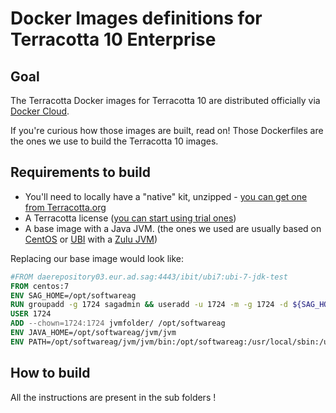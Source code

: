 # Docker Images definitions for Terracotta 10 Enterprise

## Goal

The Terracotta Docker images for Terracotta 10 are distributed officially via [Docker Cloud](https://hub.docker.com/_/softwareag-terracottadb).

If you're curious how those images are built, read on! Those Dockerfiles are the ones we use to build the Terracotta 10 images.

## Requirements to build

* You'll need to locally have a "native" kit, unzipped - [you can get one from Terracotta.org](http://www.terracotta.org/downloads/)
* A Terracotta license  ([you can start using trial ones](https://www.terracotta.org/retriever.php?n=TerracottaDB101linux.xml ))
* A base image with a Java JVM. (the ones we used are usually based on [CentOS](https://hub.docker.com/_/centos) or [UBI](https://www.redhat.com/en/blog/introducing-red-hat-universal-base-image) with a [Zulu JVM](https://www.azul.com/downloads/zulu-community/))

Replacing our base image would look like:

```dockerfile
#FROM daerepository03.eur.ad.sag:4443/ibit/ubi7:ubi-7-jdk-test
FROM centos:7
ENV SAG_HOME=/opt/softwareag     
RUN groupadd -g 1724 sagadmin && useradd -u 1724 -m -g 1724 -d ${SAG_HOME} -c "SoftwareAG Admin" sagadmin && mkdir -p ${SAG_HOME} && chown 1724:1724 ${SAG_HOME} && chmod 775 ${SAG_HOME}
USER 1724              
ADD --chown=1724:1724 jvmfolder/ /opt/softwareag           
ENV JAVA_HOME=/opt/softwareag/jvm/jvm
ENV PATH=/opt/softwareag/jvm/jvm/bin:/opt/softwareag:/usr/local/sbin:/usr/local/bin:/usr/sbin:/usr/bin:/sbin:/bin               
```


## How to build

All the instructions are present in the sub folders !
